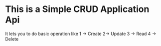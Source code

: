 # This is a Simple CRUD Application Api
It lets you to do basic operation like
1 -> Create
2-> Update
3 -> Read
4 -> Delete
